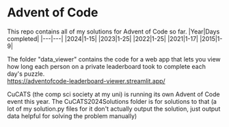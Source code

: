# Advent of Code
This repo contains all of my solutions for Advent of Code so far.
|Year|Days completed|
|---|---|
|2024|1-15|
|2023|1-25|
|2022|1-25|
|2021|1-17|
|2015|1-9|

The folder "data_viewer" contains the code for a web app that lets you view how long each person on a private leaderboard took to complete each day's puzzle.\
https://adventofcode-leaderboard-viewer.streamlit.app/

CuCATS (the comp sci society at my uni) is running its own Advent of Code event this year. The CuCATS2024Solutions folder is for solutions to that (a lot of my solution.py files for it don't actually output the solution, just output data helpful for solving the problem manually)